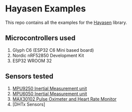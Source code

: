 # Hayasen Examples

This repo contains all the examples for the [Hayasen](https://github.com/Vaishnav-Sabari-Girish/Hayasen) library. 

## Microcontrollers used 

1. Glyph C6 (ESP32 C6 Mini based board)
2. Nordic nRF52850 Development Kit
3. ESP32 WROOM 32

## Sensors tested 

1. [MPU9250 Inertial Measurement unit](./MPU9250/mpu9250.md)
2. [MPU6050 Inertial Measurement unit](./MPU6050/mpu6050.md)
3. [MAX30102 Pulse Oximeter and Heart Rate Monitor](./MAX30102/README.md)
4. [DHTx Sensors]
